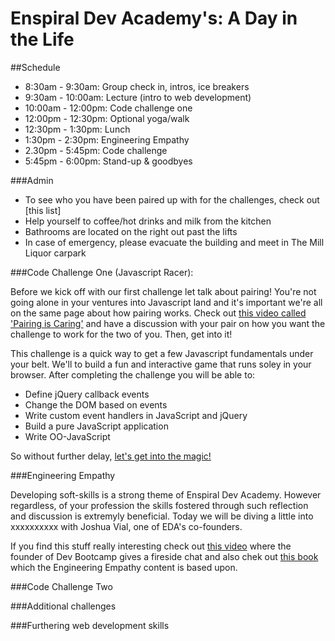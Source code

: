 Enspiral Dev Academy's: A Day in the Life
=================

##Schedule

- 8:30am - 9:30am: Group check in, intros, ice breakers
- 9:30am - 10:00am: Lecture (intro to web development)
- 10:00am - 12:00pm: Code challenge one
- 12:00pm - 12:30pm: Optional yoga/walk
- 12:30pm - 1:30pm: Lunch
- 1:30pm - 2:30pm: Engineering Empathy
- 2.30pm - 5:45pm: Code challenge
- 5:45pm - 6:00pm: Stand-up & goodbyes


###Admin

- To see who you have been paired up with for the challenges, check out [this list]
- Help yourself to coffee/hot drinks and milk from the kitchen
- Bathrooms are located on the right out past the lifts
- In case of emergency, please evacuate the building and meet in The Mill Liquor carpark


###Code Challenge One (Javascript Racer): 

Before we kick off with our first challenge let talk about pairing! You're not going alone in your ventures into Javascript land and it's important we're all on the same page about how pairing works. Check out [this video called 'Pairing is Caring'](http://vimeo.com/76662569) and have a discussion with your pair on how you want the challenge to work for the two of you. Then, get into it!

This challenge is a quick way to get a few Javascript fundamentals under your belt. We'll to build a fun and interactive game that runs soley in your browser. After completing the challenge you will be able to:
* Define jQuery callback events
* Change the DOM based on events
* Write custom event handlers in JavaScript and jQuery
* Build a pure JavaScript application
* Write OO-JavaScript

So without further delay, [let's get into the magic!](javascript-racer.md)


###Engineering Empathy

Developing soft-skills is a strong theme of Enspiral Dev Academy. However regardless, of your profession the skills fostered through such reflection and discussion is extremyly beneficial. Today we will be diving a little into xxxxxxxxxx with Joshua Vial, one of EDA's co-founders.

If you find this stuff really interesting check out [this video]() where the founder of Dev Bootcamp gives a fireside chat and also chek out [this book]() which the Engineering Empathy content is based upon.

###Code Challenge Two


###Additional challenges


###Furthering web development skills
